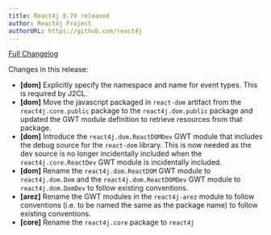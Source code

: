 ```yaml
---
title: React4j 0.79 released
author: React4j Project
authorURL: https://github.com/react4j
---
```


[Full Changelog](https://github.com/react4j/react4j/compare/v0.78...v0.79)

Changes in this release:

* **\[dom\]** Explicitly specify the namespace and name for event types. This is required by J2CL.
* **\[dom\]** Move the javascript packaged in `react-dom` artifact from the `react4j.core.public`
  package to the `react4j.dom.public` package and updated the GWT module definition to retrieve
  resources from that package.
* **\[dom\]** Introduce the `react4j.dom.ReactDOMDev` GWT module that includes the debug source
  for the `react-dom` library. This is now needed as the dev source is no longer incidentally
  included when the `react4j.core.ReactDev` GWT module is incidentally included.
* **\[dom\]** Rename the `react4j.dom.ReactDOM` GWT module to `react4j.dom.Dom` and the
  `react4j.dom.ReactDOMDev` GWT module to `react4j.dom.DomDev` to follow existing conventions.
* **\[arez\]** Rename the GWT modules in the `react4j-arez` module to follow conventions (i.e. to
  be named the same as the package name) to follow existing conventions.
* **\[core\]** Rename the `react4j.core` package to `react4j`

